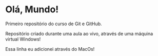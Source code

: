 # Olá, Mundo!
 Primeiro repositório do curso de Git e GitHub.

Repositório criado durante uma aula ao vivo, através de uma máquina virtual Windows!

Essa linha eu adicionei através do MacOs!